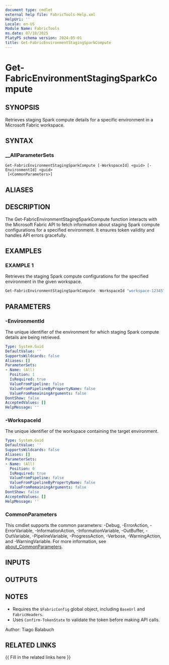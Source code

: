 ```yaml
---
document type: cmdlet
external help file: FabricTools-Help.xml
HelpUri: ''
Locale: en-US
Module Name: FabricTools
ms.date: 07/18/2025
PlatyPS schema version: 2024-05-01
title: Get-FabricEnvironmentStagingSparkCompute
---
```


# Get-FabricEnvironmentStagingSparkCompute

## SYNOPSIS

Retrieves staging Spark compute details for a specific environment in a Microsoft Fabric workspace.

## SYNTAX

### __AllParameterSets

```
Get-FabricEnvironmentStagingSparkCompute [-WorkspaceId] <guid> [-EnvironmentId] <guid>
 [<CommonParameters>]
```

## ALIASES

## DESCRIPTION

The Get-FabricEnvironmentStagingSparkCompute function interacts with the Microsoft Fabric API to fetch information
about staging Spark compute configurations for a specified environment.
It ensures token validity and handles API errors gracefully.

## EXAMPLES

### EXAMPLE 1

Retrieves the staging Spark compute configurations for the specified environment in the given workspace.

```powershell
Get-FabricEnvironmentStagingSparkCompute -WorkspaceId "workspace-12345" -EnvironmentId "environment-67890"
```

## PARAMETERS

### -EnvironmentId

The unique identifier of the environment for which staging Spark compute details are being retrieved.

```yaml
Type: System.Guid
DefaultValue: ''
SupportsWildcards: false
Aliases: []
ParameterSets:
- Name: (All)
  Position: 1
  IsRequired: true
  ValueFromPipeline: false
  ValueFromPipelineByPropertyName: false
  ValueFromRemainingArguments: false
DontShow: false
AcceptedValues: []
HelpMessage: ''
```

### -WorkspaceId

The unique identifier of the workspace containing the target environment.

```yaml
Type: System.Guid
DefaultValue: ''
SupportsWildcards: false
Aliases: []
ParameterSets:
- Name: (All)
  Position: 0
  IsRequired: true
  ValueFromPipeline: false
  ValueFromPipelineByPropertyName: false
  ValueFromRemainingArguments: false
DontShow: false
AcceptedValues: []
HelpMessage: ''
```

### CommonParameters

This cmdlet supports the common parameters: -Debug, -ErrorAction, -ErrorVariable,
-InformationAction, -InformationVariable, -OutBuffer, -OutVariable, -PipelineVariable,
-ProgressAction, -Verbose, -WarningAction, and -WarningVariable. For more information, see
[about_CommonParameters](https://go.microsoft.com/fwlink/?LinkID=113216).

## INPUTS

## OUTPUTS

## NOTES

- Requires the `$FabricConfig` global object, including `BaseUrl` and `FabricHeaders`.
- Uses `Confirm-TokenState` to validate the token before making API calls.

Author: Tiago Balabuch

## RELATED LINKS

{{ Fill in the related links here }}

